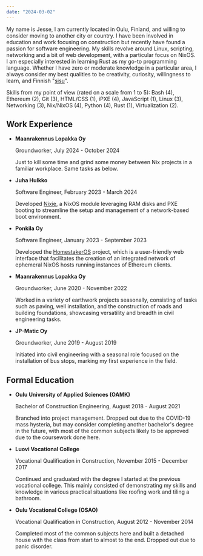 ```yaml
---
date: "2024-03-02"
---
```


My name is Jesse, I am currently located in Oulu, Finland, and willing to consider moving to another city or country. I have been involved in education and work focusing on construction but recently have found a passion for software engineering. My skills revolve around Linux, scripting, networking and a bit of web development, with a particular focus on NixOS. I am especially interested in learning Rust as my go-to programming language. Whether I have zero or moderate knowledge in a particular area, I always consider my best qualities to be creativity, curiosity, willingness to learn, and Finnish "[sisu](https://en.wikipedia.org/wiki/Sisu)".

Skills from my point of view (rated on a scale from 1 to 5): Bash (4), Ethereum (2), Git (3), HTML/CSS (1), iPXE (4), JavaScript (1), Linux (3), Networking (3), Nix/NixOS (4), Python (4), Rust (1), Virtualization (2).

## Work Experience

- **Maanrakennus Lopakka Oy**

  Groundworker, July 2024 - October 2024

  Just to kill some time and grind some money between Nix projects in a familiar workplace. Same tasks as below.

- **Juha Hulkko**

  Software Engineer, February 2023 - March 2024

  Developed [Nixie](https://github.com/majbacka-labs/nixos.fi), a NixOS module leveraging RAM disks and PXE booting to streamline the setup and management of a network-based boot environment.

- **Ponkila Oy**

  Software Engineer, January 2023 - September 2023

  Developed the [HomestakerOS](https://github.com/ponkila/HomestakerOS) project, which is a user-friendly web interface that facilitates the creation of an integrated network of ephemeral NixOS hosts running instances of Ethereum clients.

- **Maanrakennus Lopakka Oy**

  Groundworker, June 2020 - November 2022

  Worked in a variety of earthwork projects seasonally, consisting of tasks such as paving, well installation, and the construction of roads and building foundations, showcasing versatility and breadth in civil engineering tasks.

- **JP-Matic Oy**

  Groundworker, June 2019 - August 2019

  Initiated into civil engineering with a seasonal role focused on the installation of bus stops, marking my first experience in the field.

## Formal Education

- **Oulu University of Applied Sciences (OAMK)**

  Bachelor of Construction Engineering, August 2018 - August 2021

  Branched into project management. Dropped out due to the COVID-19 mass hysteria, but may consider completing another bachelor's degree in the future, with most of the common subjects likely to be approved due to the coursework done here.

- **Luovi Vocational College**

  Vocational Qualification in Construction, November 2015 - December 2017

  Continued and graduated with the degree I started at the previous vocational college. This mainly consisted of demonstrating my skills and knowledge in various practical situations like roofing work and tiling a bathroom.

- **Oulu Vocational College (OSAO)**

  Vocational Qualification in Construction, August 2012 - November 2014

  Completed most of the common subjects here and built a detached house with the class from start to almost to the end. Dropped out due to panic disorder.
